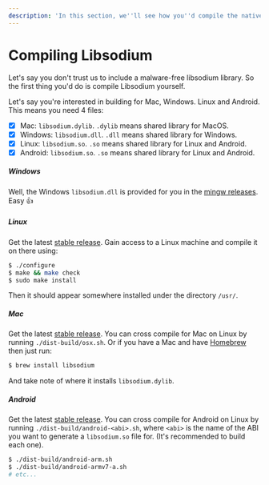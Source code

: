 ```yaml
---
description: 'In this section, we''ll see how you''d compile the native libsodium libraries.'
---
```


# Compiling Libsodium

Let's say you don't trust us to include a malware-free libsodium library. So the first thing you'd do is compile Libsodium yourself.

Let's say you're interested in building for Mac, Windows. Linux and Android. This means you need 4 files:

- [x] Mac: `libsodium.dylib`. `.dylib` means shared library for MacOS.
- [x] Windows: `libsodium.dll`. `.dll` means shared library for Windows.
- [x] Linux: `libsodium.so`. `.so` means shared library for Linux and Android.
- [x] Android: `libsodium.so`. `.so` means shared library for Linux and Android.

##### Windows

Well, the Windows `libsodium.dll` is provided for you in the [mingw releases](https://download.libsodium.org/libsodium/releases/). Easy 👍 

##### Linux

Get the latest [stable release](https://download.libsodium.org/libsodium/releases/). Gain access to a Linux machine and compile it on there using:

```sh
$ ./configure
$ make && make check
$ sudo make install
```

Then it should appear somewhere installed under the directory `/usr/`.

##### Mac
Get the latest [stable release](https://download.libsodium.org/libsodium/releases/). You can cross compile for Mac on Linux by running `./dist-build/osx.sh`. Or if you have a Mac and have [Homebrew](https://brew.sh/) then just run:

```sh
$ brew install libsodium
```

And take note of where it installs `libsodium.dylib`.

##### Android
Get the latest [stable release](https://download.libsodium.org/libsodium/releases/). You can cross compile for Android on Linux by running `./dist-build/android-<abi>.sh`, where `<abi>` is the name of the ABI you want to generate a `libsodium.so` file for. (It's recommended to build each one).

```sh
$ ./dist-build/android-arm.sh
$ ./dist-build/android-armv7-a.sh
# etc...
```




